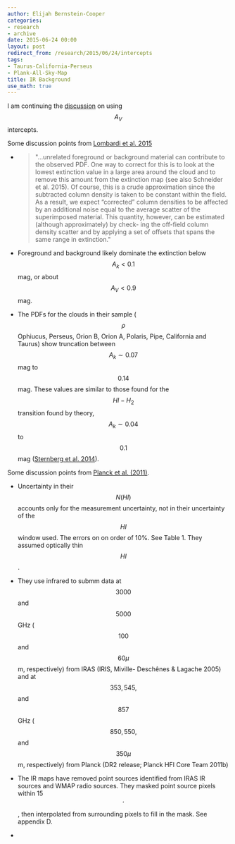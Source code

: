 ```yaml
---
author: Elijah Bernstein-Cooper
categories:
- research
- archive
date: 2015-06-24 00:00
layout: post
redirect_from: /research/2015/06/24/intercepts
tags:
- Taurus-California-Perseus
- Plank-All-Sky-Map
title: IR Background
use_math: true
---
```


I am continuing the [discussion](/research/2015/05/30/Intercepts/) on using $$A_V$$
intercepts.

Some discussion points from [Lombardi et al.
2015](http://www.aanda.org/10.1051/0004-6361/201525650)

+ >"...unrelated foreground or background material can contribute to the
  observed PDF. One way to correct for this is to look at the lowest extinction
  value in a large area around the cloud and to remove this amount from the
  extinction map (see also Schneider et al. 2015). Of course, this is a crude
  approximation since the subtracted column density is taken to be constant
  within the field. As a result, we expect “corrected” column densities to be
  affected by an additional noise equal to the average scatter of the
  superimposed material. This quantity, however, can be estimated (although
  approximately) by check- ing the off-field column density scatter and by
  applying a set of offsets that spans the same range in extinction."

+ Foreground and background likely dominate the extinction below $$A_k < 0.1$$
  mag, or about $$A_V < 0.9$$ mag. 

+ The PDFs for the clouds in their sample ($$\rho$$ Ophiucus, Perseus, Orion B,
  Orion A, Polaris, Pipe, California and Taurus) show truncation between $$A_k
  \sim 0.07$$ mag to $$0.14$$ mag. These values are similar to those found for
  the $$HI-H_2$$ transition found by theory, $$A_k \sim 0.04$$ to $$0.1$$ mag
  ([Sternberg et al. 2014](http://adsabs.harvard.edu/abs/2014ApJ...790...10S)).

Some discussion points from [Planck et al. (2011)](http://adsabs.harvard.edu/abs/2011A%26A...536A..24P).

+ Uncertainty in their $$N(HI)$$ accounts only for the measurement
  uncertainty, not in their uncertainty of the $$HI$$ window used. The errors
  on on order of 10%. See Table 1. They assumed optically thin $$HI$$.

+ They use infrared to submm data at $$3000$$ and $$5000$$ GHz ($$100$$ and
  $$60 \mu$$m, respectively) from IRAS (IRIS, Miville- Deschênes & Lagache
  2005) and at $$353, 545,$$ and $$857$$GHz ($$850, 550,$$ and $$350 \mu$$m,
  respectively) from Planck (DR2 release; Planck HFI Core Team 2011b)

+ The IR maps have removed point sources identified from IRAS IR sources and
  WMAP radio sources. They masked point source pixels within 15$$^\prime$$,
  then interpolated from surrounding pixels to fill in the mask. See appendix D.

+